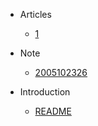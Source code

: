* Articles
  * [1](Articles/home.md)

* Note
    * [2005102326](Note/2005102326.md)

* Introduction
  * [README](README.md)
    
